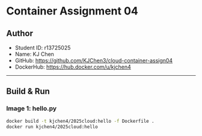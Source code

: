 # Container Assignment 04

## Author
- Student ID: r13725025
- Name: KJ Chen
- GitHub: https://github.com/KJChen3/cloud-container-assign04
- DockerHub: https://hub.docker.com/u/kjchen4

---

## Build & Run

### Image 1: hello.py

```bash
docker build -t kjchen4/2025cloud:hello -f Dockerfile .
docker run kjchen4/2025cloud:hello
